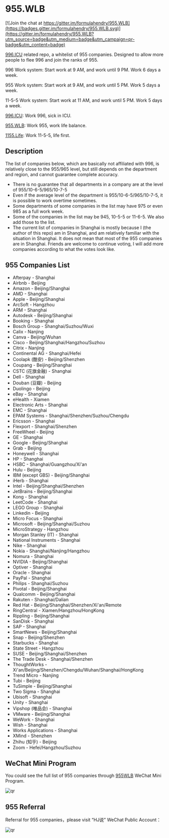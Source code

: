 # 955.WLB

[![Join the chat at https://gitter.im/formulahendry/955.WLB](https://badges.gitter.im/formulahendry/955.WLB.svg)](https://gitter.im/formulahendry/955.WLB?utm_source=badge&utm_medium=badge&utm_campaign=pr-badge&utm_content=badge)

[996.ICU](https://github.com/996icu/996.ICU) related repo, a whitelist of 955 companies. Designed to allow more people to flee 996 and join the ranks of 955.

996 Work system: Start work at 9 AM, and work until 9 PM. Work 6 days a week.

955 Work system: Start work at 9 AM, and work until 5 PM. Work 5 days a week.

11-5-5 Work system: Start work at 11 AM, and work until 5 PM. Work 5 days a week.

[996.ICU](https://github.com/996icu/996.ICU): Work 996, sick in ICU.

[955.WLB](https://github.com/formulahendry/955.WLB): Work 955, work life balance.

[1155.Life](https://github.com/formulahendry/1155.Life): Work 11-5-5, life first.

## Description

The list of companies below, which are basically not affiliated with 996, is relatively close to the 955/965 level, but still depends on the department and region, and cannot guarantee complete accuracy.

* There is no guarantee that all departments in a company are at the level of 955/10-6-5/965/10-7-5
* Even if the average level of the department is 955/10-6-5/965/10-7-5, it is possible to work overtime sometimes.
* Some departments of some companies in the list may have 975 or even 985 as a full work week.
* Some of the companies in the list may be 945, 10-5-5 or 11-6-5. We also add those to the list.
* The current list of companies in Shanghai is mostly because I (the author of this repo) am in Shanghai, and am relatively familiar with the situation in Shanghai. It does not mean that most of the 955 companies are in Shanghai. Friends are welcome to continue voting, I will add more companies according to what the votes look like.

## 955 Companies List

* Afterpay - Shanghai
* Airbnb - Beijing
* Amazon - Beijing/Shanghai
* AMD - Shanghai
* Apple - Beijing/Shanghai
* ArcSoft - Hangzhou
* ARM - Shanghai
* Autodesk - Beijing/Shanghai
* Booking - Shanghai
* Bosch Group - Shanghai/Suzhou/Wuxi
* Calix - Nanjing
* Canva - Beijing/Wuhan
* Cisco - Beijing/Shanghai/Hangzhou/Suzhou
* Citrix - Nanjing
* Continental AG - Shanghai/Hefei
* Coolapk (酷安) - Beijing/Shenzhen
* Coupang - Beijing/Shanghai
* CSTC (花旗金融) - Shanghai
* Dell - Shanghai
* Douban (豆瓣) - Beijing
* Duolingo - Beijing
* eBay - Shanghai
* eHealth - Xiamen
* Electronic Arts - Shanghai
* EMC - Shanghai
* EPAM Systems - Shanghai/Shenzhen/Suzhou/Chengdu
* Ericsson - Shanghai
* Flexport - Shanghai/Shenzhen
* FreeWheel - Beijing
* GE - Shanghai
* Google - Beijing/Shanghai
* Grab - Beijing
* Honeywell - Shanghai
* HP - Shanghai
* HSBC - Shanghai/Guangzhou/Xi'an
* Hulu - Beijing
* IBM (except GBS) - Beijing/Shanghai
* iHerb - Shanghai
* Intel - Beijing/Shanghai/Shenzhen
* JetBrains - Beijing/Shanghai
* Kong - Shanghai
* LeetCode - Shanghai
* LEGO Group - Shanghai
* Linkedin - Beijing
* Micro Focus - Shanghai
* Microsoft - Beijing/Shanghai/Suzhou
* MicroStrategy - Hangzhou
* Morgan Stanley (IT) - Shanghai
* National Instruments - Shanghai
* Nike - Shanghai
* Nokia - Shanghai/Nanjing/Hangzhou
* Nomura - Shanghai
* NVIDIA - Beijing/Shanghai
* Optiver - Shanghai
* Oracle - Shanghai
* PayPal - Shanghai
* Philips - Shanghai/Suzhou
* Pivotal - Beijing/Shanghai
* Qualcomm - Beijing/Shanghai
* Rakuten - Shanghai/Dalian
* Red Hat - Beijing/Shanghai/Shenzhen/Xi'an/Remote
* RingCentral - Xiamen/Hangzhou/HongKong
* Rippling - Beijing/Shanghai
* SanDisk - Shanghai
* SAP - Shanghai
* SmartNews - Beijing/Shanghai
* Snap - Beijing/Shenzhen
* Starbucks - Shanghai
* State Street - Hangzhou
* SUSE - Beijing/Shanghai/Shenzhen
* The Trade Desk - Shanghai/Shenzhen
* ThoughtWorks - Xi'an/Beijing/Shenzhen/Chengdu/Wuhan/Shanghai/HongKong
* Trend Micro - Nanjing
* Tubi - Beijing
* TuSimple - Beijing/Shanghai
* Two Sigma - Shanghai
* Ubisoft - Shanghai
* Unity - Shanghai
* Vipshop (唯品会) - Shanghai
* VMware - Beijing/Shanghai
* WeWork - Shanghai
* Wish - Shanghai
* Works Applications - Shanghai
* XMind - Shenzhen
* Zhihu (知乎) - Beijing
* Zoom - Hefei/Hangzhou/Suzhou

## WeChat Mini Program

You could see the full list of 955 companies through [955WLB](https://github.com/formulahendry/weapp-955-wlb) WeChat Mini Program.

![qr](https://s1.ax1x.com/2020/08/07/ahUfFx.jpg)

## 955 Referral

Referral for 955 companies，please visit “HJ说” WeChat Public Account：

![qr](https://s2.ax1x.com/2019/05/16/E7vSSJ.jpg)
